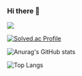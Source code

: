 ### Hi there 👋

<!--
**apg0001/apg0001** is a ✨ _special_ ✨ repository because its `README.md` (this file) appears on your GitHub profile.

Here are some ideas to get you started:

- 🔭 I’m currently working on ...
- 🌱 I’m currently learning ...
- 👯 I’m looking to collaborate on ...
- 🤔 I’m looking for help with ...
- 💬 Ask me about ...
- 📫 How to reach me: ...
- 😄 Pronouns: ...
- ⚡ Fun fact: ...
-->

<a href="https://blog.naver.com/codingramen" target="_blank"><img src="https://img.shields.io/badge/BLOG-282828?style=flat-square&logo=Notion&logoColor=white"/></a>

[![Solved.ac Profile](http://mazassumnida.wtf/api/generate_badge?boj=apg0001)](https://solved.ac/apg0001)

![Anurag's GitHub stats](https://github-readme-stats.vercel.app/api?username=apg0001&show_icons=true&theme=react)

![Top Langs](https://github-readme-stats.vercel.app/api/top-langs/?username=apg0001&layout=compact&theme=onedark)
